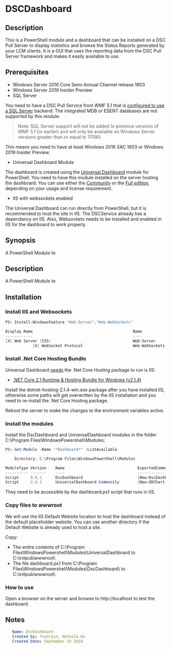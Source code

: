 # DSCDashboard

## Description

This is a PowerShell module and a dashboard that can be installed on a DSC Pull Server to display
statistics and browse the Status Reports generated by your LCM clients. It is a GUI that uses the
reporting data from the DSC Pull Server framework and makes it easily available to use.

## Prerequisites

- Windows Server 2016 Core Semi-Annual Channel release 1803
- Windows Server 2019 Insider Preview
- SQL Server

You need to have a DSC Pull Service from WMF 5.1 that is
[configured to use a SQL Server](https://blogs.technet.microsoft.com/askpfeplat/2018/07/09/configuring-a-powershell-dsc-web-pull-server-to-use-sql-database/)
backend. The integrated MDB or ESENT databases are not supported by this module.

> Note: SQL Server support will not be added to previous versions of WMF 5.1 (or earlier)
> and will only be available on Windows Server versions greater than or equal to 17090.

This means you need to have at least Windows 2016 SAC 1803 or Windows 2019 Insider Preview.

- Universal Dashboard Module

The dashboard is created using the [Universal Dashboard](https://ironmansoftware.com/universal-dashboard) module for PowerShell.
You need to have this module installed on the server hosting the dashboard. You can use either the
[Community](https://www.powershellgallery.com/packages/UniversalDashboard.Community/) or the
[Full edition](https://www.powershellgallery.com/packages/UniversalDashboard/), depending on your usage and license requirement.

- IIS with websockets enabled

The Universal Dashboard can run directly from PowerShell, but it is recommended to host the site in IIS. The DSCService already has a dependancy on IIS.
Also, Websockets needs to be installed and enabled in IIS for the dashboard to work properly.

## Synopsis

A PowerShell Module to

## Description

A PowerShell Module to

## Installation

### Install IIS and Websockets

```powershell
PS> Install-WindowsFeature "Web-Server","Web-WebSockets"

Display Name                                            Name                       Install State
------------                                            ----                       -------------
[X] Web Server (IIS)                                    Web-Server                     Installed
            [X] WebSocket Protocol                      Web-WebSockets                 Installed
```

### Install .Net Core Hosting Bundle

Universal Dashboard [needs](https://adamdriscoll.gitbooks.io/powershell-universal-dashboard/content/running-dashboards/iis.html)
the .Net Core Hosting package to run is IIS:
- [.NET Core 2.1 Runtime & Hosting Bundle for Windows (v2.1.4)](https://www.microsoft.com/net/download/dotnet-core/2.1)

Install the dotnet-hosting-2.1.4-win.exe package after you have installed IIS, otherwise some paths will get
overwritten by the IIS installation and you need to re-install the .Net Core Hosting package.

Reboot the server to make the changes to the environment variables active.

### Install the modules

Install the DscDashboard and UniversalDashboard modules in the folder C:\Program Files\WindowsPowershell\Modules:

```powershell
PS> Get-Module -Name "*Dashboard*" -ListAvailable

    Directory: C:\Program Files\WindowsPowerShell\Modules

ModuleType Version    Name                                ExportedCommands
---------- -------    ----                                ----------------
Script     0.0.1      DscDashboard                        {New-DscDashboardCustomHeader...}
Script     2.0.1      UniversalDashboard.Community        {New-UDChart, New-UDDashboard...}
```

They need to be accessible by the dashboard.ps1 script that runs in IIS.

### Copy files to wwwroot

We will use the IIS Default Website location to host the dashboard instead of the default placeholder website.
You can use another directory if the Default Website is already used to host a site.

Copy:
- The entire contents of C:\Program Files\WindowsPowershell\Modules\UniversalDashboard to C:\initpub\wwwroot\
- The file dashboard.ps1 from C:\Program Files\WindowsPowershell\Modules\DscDashboard\ to C:\initpub\wwwroot\

### How to use

Open a browser on the server and browse to http://localhost to test the dashboard.


## Notes

```yaml
   Name: DscDashboard
   Created by: fvanroie, NetwiZe.be
   Created Date: September 15 2018
```